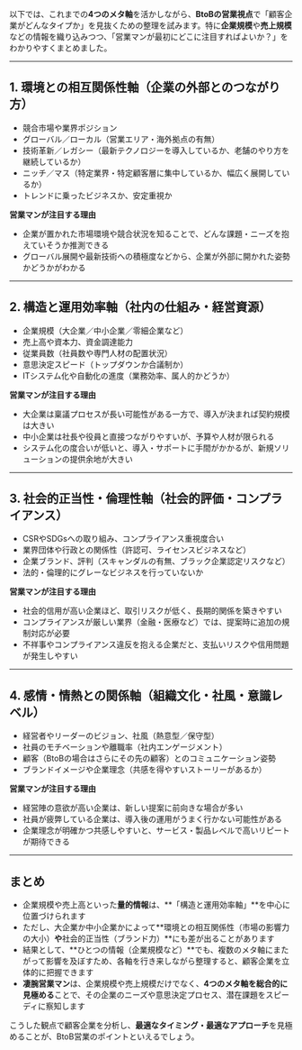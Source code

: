 以下では、これまでの**4つのメタ軸**を活かしながら、**BtoBの営業視点**で「顧客企業がどんなタイプか」を見抜くための整理を試みます。特に**企業規模**や**売上規模**などの情報を織り込みつつ、「営業マンが最初にどこに注目すればよいか？」をわかりやすくまとめました。

---

## 1. 環境との相互関係性軸（企業の外部とのつながり方）

- 競合市場や業界ポジション
- グローバル／ローカル（営業エリア・海外拠点の有無）
- 技術革新／レガシー（最新テクノロジーを導入しているか、老舗のやり方を継続しているか）
- ニッチ／マス（特定業界・特定顧客層に集中しているか、幅広く展開しているか）
- トレンドに乗ったビジネスか、安定重視か

**営業マンが注目する理由**
- 企業が置かれた市場環境や競合状況を知ることで、どんな課題・ニーズを抱えていそうか推測できる
- グローバル展開や最新技術への積極度などから、企業が外部に開かれた姿勢かどうかがわかる

---

## 2. 構造と運用効率軸（社内の仕組み・経営資源）

- 企業規模（大企業／中小企業／零細企業など）
- 売上高や資本力、資金調達能力
- 従業員数（社員数や専門人材の配置状況）
- 意思決定スピード（トップダウンか合議制か）
- ITシステム化や自動化の進度（業務効率、属人的かどうか）

**営業マンが注目する理由**
- 大企業は稟議プロセスが長い可能性がある一方で、導入が決まれば契約規模は大きい
- 中小企業は社長や役員と直接つながりやすいが、予算や人材が限られる
- システム化の度合いが低いと、導入・サポートに手間がかかるが、新規ソリューションの提供余地が大きい

---

## 3. 社会的正当性・倫理性軸（社会的評価・コンプライアンス）

- CSRやSDGsへの取り組み、コンプライアンス重視度合い
- 業界団体や行政との関係性（許認可、ライセンスビジネスなど）
- 企業ブランド、評判（スキャンダルの有無、ブラック企業認定リスクなど）
- 法的・倫理的にグレーなビジネスを行っていないか

**営業マンが注目する理由**
- 社会的信用が高い企業ほど、取引リスクが低く、長期的関係を築きやすい
- コンプライアンスが厳しい業界（金融・医療など）では、提案時に追加の規制対応が必要
- 不祥事やコンプライアンス違反を抱える企業だと、支払いリスクや信用問題が発生しやすい

---

## 4. 感情・情熱との関係軸（組織文化・社風・意識レベル）

- 経営者やリーダーのビジョン、社風（熱意型／保守型）
- 社員のモチベーションや離職率（社内エンゲージメント）
- 顧客（BtoBの場合はさらにその先の顧客）とのコミュニケーション姿勢
- ブランドイメージや企業理念（共感を得やすいストーリーがあるか）

**営業マンが注目する理由**
- 経営陣の意欲が高い企業は、新しい提案に前向きな場合が多い
- 社員が疲弊している企業は、導入後の運用がうまく行かない可能性がある
- 企業理念が明確かつ共感しやすいと、サービス・製品レベルで高いリピートが期待できる

---

## まとめ

- 企業規模や売上高といった**量的情報**は、**「構造と運用効率軸」**を中心に位置づけられます
- ただし、大企業か中小企業かによって**環境との相互関係性（市場の影響力の大小）**や**社会的正当性（ブランド力）**にも差が出ることがあります
- 結果として、**ひとつの情報（企業規模など）**でも、複数のメタ軸にまたがって影響を及ぼすため、各軸を行き来しながら整理すると、顧客企業を立体的に把握できます
- **凄腕営業マン**は、企業規模や売上規模だけでなく、**4つのメタ軸を総合的に見極める**ことで、その企業のニーズや意思決定プロセス、潜在課題をスピーディに察知します

こうした観点で顧客企業を分析し、**最適なタイミング・最適なアプローチ**を見極めることが、BtoB営業のポイントといえるでしょう。